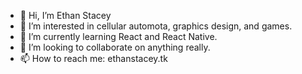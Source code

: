 - 👋 Hi, I’m Ethan Stacey
- 👀 I’m interested in cellular automota, graphics design, and games.
- 🌱 I’m currently learning React and React Native.
- 💞️ I’m looking to collaborate on anything really.
- 📫 How to reach me: ethanstacey.tk

<!---
hypext1/hypext1 is a ✨ special ✨ repository because its `README.md` (this file) appears on your GitHub profile.
You can click the Preview link to take a look at your changes.
--->

